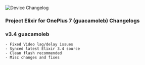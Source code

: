 ![Device Changelog](https://i.imgur.com/C0Wcdr5.png)

### Project Elixir for OnePlus 7 (guacamoleb) Changelogs

### v3.4 guacamoleb
```
- Fixed Video lag/delay issues
- Synced latest Elixir 3.4 source
- Clean flash recommended
- Misc changes and fixes 
```

